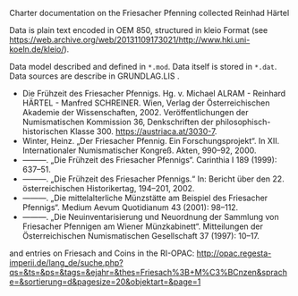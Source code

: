 Charter documentation on the Friesacher Pfenning
collected Reinhad Härtel

Data is plain text encoded in OEM 850, structured in kleio Format (see https://web.archive.org/web/20131109173021/http://www.hki.uni-koeln.de/kleio/).

Data model described and defined in `*.mod`.
Data itself is stored in `*.dat`.
Data sources are describe in GRUNDLAG.LIS .


- Die Frühzeit des Friesacher Pfennigs. Hg. v. Michael ALRAM - Reinhard HÄRTEL - Manfred SCHREINER. Wien, Verlag der Österreichischen Akademie der Wissenschaften, 2002. Veröffentlichungen der Numismatischen Kommission 36, Denkschriften der philosophisch-historischen Klasse 300. https://austriaca.at/3030-7.
- Winter, Heinz. „Der Friesacher Pfennig. Ein Forschungsprojekt“. In XII. Internationaler Numismatischer Kongreß. Akten, 990–92, 2000.
- ———. „Die Frühzeit des Friesacher Pfennigs“. Carinthia I 189 (1999): 637–51.
- ———. „Die Frühzeit des Friesacher Pfennigs.“ In: Bericht über den 22. österreichischen Historikertag, 194–201, 2002.
- ———. „Die mittelalterliche Münzstätte am Beispiel des Friesacher Pfennigs“. Medium Aevum Quotidianum 43 (2001): 98–112.
- ———. „Die Neuinventarisierung und Neuordnung der Sammlung von Friesacher Pfennigen am Wiener Münzkabinett“. Mitteilungen der Österreichischen Numismatischen Gesellschaft 37 (1997): 10–17.

and entries on Friesach and Coins in the RI-OPAC: http://opac.regesta-imperii.de/lang_de/suche.php?qs=&ts=&ps=&tags=&ejahr=&thes=Friesach%3B+M%C3%BCnzen&sprache=&sortierung=d&pagesize=20&objektart=&page=1
